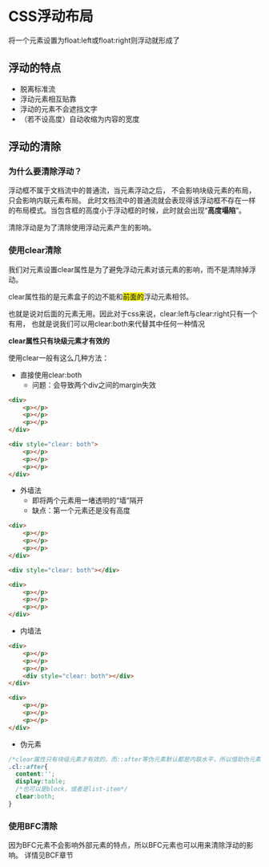 # CSS浮动布局
将一个元素设置为float:left或float:right则浮动就形成了
## 浮动的特点
- 脱离标准流
- 浮动元素相互贴靠
- 浮动的元素不会遮挡文字
- （若不设高度）自动收缩为内容的宽度

## 浮动的清除
### 为什么要清除浮动？
浮动框不属于文档流中的普通流，当元素浮动之后， 不会影响块级元素的布局，只会影响内联元素布局。
此时文档流中的普通流就会表现得该浮动框不存在一样的布局模式。当包含框的高度小于浮动框的时候，此时就会出现“**高度塌陷**”。

清除浮动是为了清除使用浮动元素产生的影响。
### 使用clear清除
我们对元素设置clear属性是为了避免浮动元素对该元素的影响，而不是清除掉浮动。

clear属性指的是元素盒子的边不能和<mark>前面的</mark>浮动元素相邻。

也就是说对后面的元素无用。因此对于css来说，clear:left与clear:right只有一个有用，
也就是说我们可以用clear:both来代替其中任何一种情况

**clear属性只有块级元素才有效的**

使用clear一般有这么几种方法：
- 直接使用clear:both
  - 问题：会导致两个div之间的margin失效

```html
<div>
    <p></p>
    <p></p>
    <p></p>
</div>

<div style="clear: both">
    <p></p>
    <p></p>
    <p></p>
</div>
```

- 外墙法
  - 即将两个元素用一堵透明的“墙”隔开
  - 缺点：第一个元素还是没有高度

```html
<div>
    <p></p>
    <p></p>
    <p></p>
</div>

<div style="clear: both"></div>

<div>
    <p></p>
    <p></p>
    <p></p>
</div>
```

- 内墙法

```html
<div>
	<p></p>
	<p></p>
	<p></p>
	<div style="clear: both"></div>
</div>

<div>
	<p></p>
	<p></p>
	<p></p>
</div>
```

- 伪元素

```css
/*clear属性只有块级元素才有效的，而::after等伪元素默认都是内联水平，所以借助伪元素清除浮动影响时需要设置display属性值*/
.cl::after{
  content:'';
  display:table;
  /*也可以是block，或者是list-item*/
  clear:both;
}
```

### 使用BFC清除
因为BFC元素不会影响外部元素的特点，所以BFC元素也可以用来清除浮动的影响。 详情见BCF章节